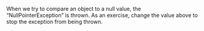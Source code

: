 When we try to compare an object to a null value, the “NullPointerException” is thrown. As an exercise, change the value above to stop the exception from being thrown.

